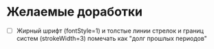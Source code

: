# Желаемые доработки

- [ ] Жирный шрифт (fontStyle=1) и толстые линии стрелок и границ систем (strokeWidth=3) помечать как "долг прошлых периодов"
